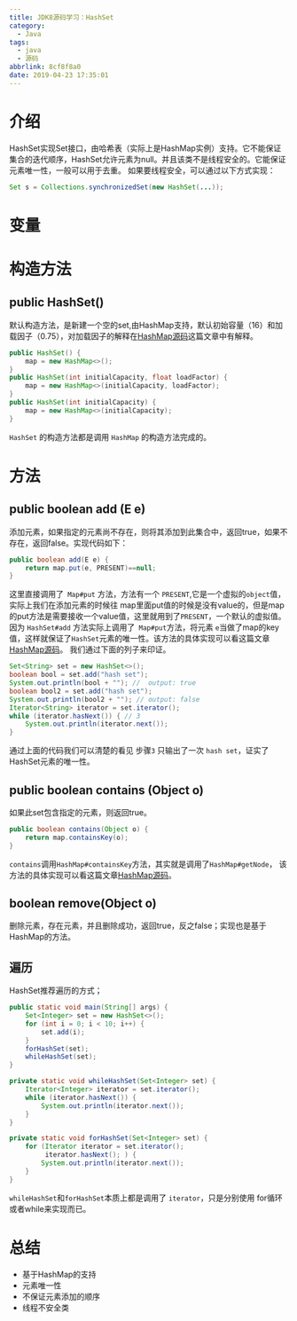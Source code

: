 ```yaml
---
title: JDK8源码学习：HashSet
category:
  - Java
tags:
  - java
  - 源码
abbrlink: 8cf8f8a0
date: 2019-04-23 17:35:01
---
```

# 介绍
HashSet实现Set接口，由哈希表（实际上是HashMap实例）支持。它不能保证集合的迭代顺序，HashSet允许元素为null。并且该类不是线程安全的。它能保证元素唯一性，一般可以用于去重。
如果要线程安全，可以通过以下方式实现：
```java
Set s = Collections.synchronizedSet(new HashSet(...));
```

# 变量

# 构造方法
## public HashSet()
默认构造方法，是新建一个空的set,由HashMap支持，默认初始容量（16）和加载因子（0.75），对加载因子的解释在[HashMap源码](https://www.waynezw.cn/archives/2da9164.html)这篇文章中有解释。
```java
public HashSet() {
    map = new HashMap<>();
}
public HashSet(int initialCapacity, float loadFactor) {
    map = new HashMap<>(initialCapacity, loadFactor);
}
public HashSet(int initialCapacity) {
    map = new HashMap<>(initialCapacity);
}
```
`HashSet` 的构造方法都是调用 `HashMap` 的构造方法完成的。

# 方法
## public boolean add (E e)
添加元素，如果指定的元素尚不存在，则将其添加到此集合中，返回true，如果不存在，返回false。实现代码如下：
```java
public boolean add(E e) {
    return map.put(e, PRESENT)==null;
}
```
这里直接调用了` Map#put` 方法，方法有一个 `PRESENT`,它是一个虚拟的`object`值，实际上我们在添加元素的时候往 map里面put值的时候是没有value的，但是map的put方法是需要接收一个value值，这里就用到了`PRESENT`，一个默认的虚拟值。
因为 `HashSet#add` 方法实际上调用了` Map#put`方法，将元素 `e`当做了map的key值，这样就保证了`HashSet`元素的唯一性。该方法的具体实现可以看这篇文章[HashMap源码](https://www.waynezw.cn/archives/2da9164.html)。
我们通过下面的列子来印证。
```java 
Set<String> set = new HashSet<>();
boolean bool = set.add("hash set");
System.out.println(bool + ""); //  output: true
boolean bool2 = set.add("hash set");
System.out.println(bool2 + ""); // output: false
Iterator<String> iterator = set.iterator();
while (iterator.hasNext()) { // 3
    System.out.println(iterator.next()); 
}
```
通过上面的代码我们可以清楚的看见 步骤`3` 只输出了一次 `hash set`，证实了HashSet元素的唯一性。

## public boolean contains (Object o)
如果此set包含指定的元素，则返回true。
```java
public boolean contains(Object o) {
    return map.containsKey(o);
}
```
`contains`调用`HashMap#containsKey`方法，其实就是调用了`HashMap#getNode`， 该方法的具体实现可以看这篇文章[HashMap源码](https://www.waynezw.cn/archives/2da9164.html)。

## boolean remove(Object o)
删除元素，存在元素，并且删除成功，返回true，反之false；实现也是基于HashMap的方法。

## 遍历
HashSet推荐遍历的方式；
```java
public static void main(String[] args) {
    Set<Integer> set = new HashSet<>();
    for (int i = 0; i < 10; i++) {
        set.add(i);
    }
    forHashSet(set);
    whileHashSet(set);
}

private static void whileHashSet(Set<Integer> set) {
    Iterator<Integer> iterator = set.iterator();
    while (iterator.hasNext()) {
        System.out.println(iterator.next());
    }
}

private static void forHashSet(Set<Integer> set) {
    for (Iterator iterator = set.iterator();
         iterator.hasNext(); ) {
        System.out.println(iterator.next());
    }
}

```
`whileHashSet`和`forHashSet`本质上都是调用了 `iterator`，只是分别使用 for循环或者while来实现而已。

# 总结

* 基于HashMap的支持
* 元素唯一性
* 不保证元素添加的顺序
* 线程不安全类